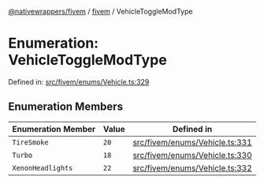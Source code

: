 [@nativewrappers/fivem](../../README.md) / [fivem](../README.md) / VehicleToggleModType

# Enumeration: VehicleToggleModType

Defined in: [src/fivem/enums/Vehicle.ts:329](https://github.com/nativewrappers/nativewrappers/blob/0bf5a50fdb39736240229f922b5089be4fd3a85c/src/fivem/enums/Vehicle.ts#L329)

## Enumeration Members

| Enumeration Member | Value | Defined in |
| ------ | ------ | ------ |
| <a id="tiresmoke"></a> `TireSmoke` | `20` | [src/fivem/enums/Vehicle.ts:331](https://github.com/nativewrappers/nativewrappers/blob/0bf5a50fdb39736240229f922b5089be4fd3a85c/src/fivem/enums/Vehicle.ts#L331) |
| <a id="turbo"></a> `Turbo` | `18` | [src/fivem/enums/Vehicle.ts:330](https://github.com/nativewrappers/nativewrappers/blob/0bf5a50fdb39736240229f922b5089be4fd3a85c/src/fivem/enums/Vehicle.ts#L330) |
| <a id="xenonheadlights"></a> `XenonHeadlights` | `22` | [src/fivem/enums/Vehicle.ts:332](https://github.com/nativewrappers/nativewrappers/blob/0bf5a50fdb39736240229f922b5089be4fd3a85c/src/fivem/enums/Vehicle.ts#L332) |
